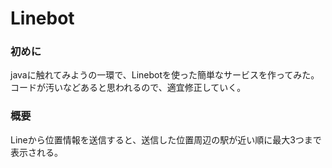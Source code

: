 # Linebot

### 初めに
 javaに触れてみようの一環で、Linebotを使った簡単なサービスを作ってみた。コードが汚いなどあると思われるので、適宜修正していく。

### 概要
 Lineから位置情報を送信すると、送信した位置周辺の駅が近い順に最大3つまで表示される。
